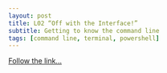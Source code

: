 ```yaml
---
layout: post
title: L02 “Off with the Interface!”
subtitle: Getting to know the command line
tags: [command line, terminal, powershell]
---
```


[Follow the link...](../02)